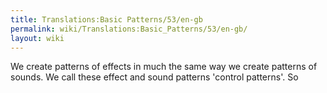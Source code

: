 ```yaml
---
title: Translations:Basic Patterns/53/en-gb
permalink: wiki/Translations:Basic_Patterns/53/en-gb/
layout: wiki
---
```


We create patterns of effects in much the same way we create patterns of
sounds. We call these effect and sound patterns 'control patterns'. So
